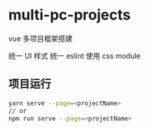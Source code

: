 # multi-pc-projects

vue 多项目框架搭建

统一 UI 样式
统一 eslint
使用 css module

## 项目运行

```bash
yarn serve --page=<projectName>
// or
npm run serve --page=<projectName>
```
